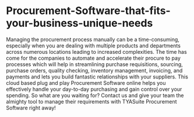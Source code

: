 # Procurement-Software-that-fits-your-business-unique-needs
Managing the procurement process manually can be a time-consuming, especially when you are dealing with multiple products and departments across numerous locations leading to increased complexities. The time has come for the companies to automate and accelerate their procure to pay processes which will help in streamlining purchase requisitions, sourcing, purchase orders, quality checking, inventory management, invoicing, and payments and lets you build fantastic relationships with your suppliers. This cloud based plug and play Procurement Software online helps you effectively handle your day-to-day purchasing and gain control over your spending. So what are you waiting for? Contact us and give your team the almighty tool to manage their requirements with TYASuite Procurement Software right away!
